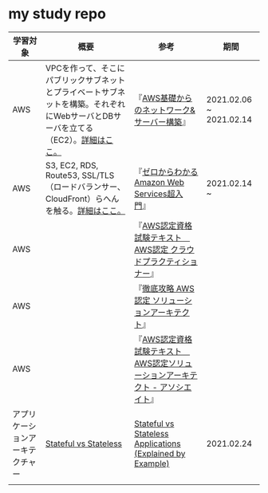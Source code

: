 # my study repo

| 学習対象 | 概要 | 参考 | 期間 |
|--- |--- |--- |--- |
| AWS | VPCを作って、そこにパブリックサブネットとプライベートサブネットを構築。それぞれにWebサーバとDBサーバを立てる（EC2）。[詳細はここ。](aws/AWS基礎からのネットワーク&サーバー構築.md) |『[AWS基礎からのネットワーク&サーバー構築](https://www.amazon.co.jp/Amazon-Web-Services-%E5%9F%BA%E7%A4%8E%E3%81%8B%E3%82%89%E3%81%AE%E3%83%8D%E3%83%83%E3%83%88%E3%83%AF%E3%83%BC%E3%82%AF%EF%BC%86%E3%82%B5%E3%83%BC%E3%83%90%E3%83%BC%E6%A7%8B%E7%AF%89-%E6%94%B9%E8%A8%823%E7%89%88-%E5%A4%A7%E6%BE%A4-ebook/dp/B084QQ7TCF)』 | 2021.02.06 ~ 2021.02.14|
| AWS | S3, EC2, RDS, Route53, SSL/TLS（ロードバランサー、CloudFront）らへんを触る。[詳細はここ。](aws/ゼロからわかるAWS超入門.md) | 『[ゼロからわかる Amazon Web Services超入門](https://www.amazon.co.jp/dp/B07TFTGHMX/ref=dp-kindle-redirect?_encoding=UTF8&btkr=1)』 | 2021.02.14 ~  |
| AWS | | 『[AWS認定資格試験テキスト　AWS認定 クラウドプラクティショナー](https://www.amazon.co.jp/AWS%E8%AA%8D%E5%AE%9A%E8%B3%87%E6%A0%BC%E8%A9%A6%E9%A8%93%E3%83%86%E3%82%AD%E3%82%B9%E3%83%88-AWS%E8%AA%8D%E5%AE%9A-%E3%82%AF%E3%83%A9%E3%82%A6%E3%83%89%E3%83%97%E3%83%A9%E3%82%AF%E3%83%86%E3%82%A3%E3%82%B7%E3%83%A7%E3%83%8A%E3%83%BC-%E5%B1%B1%E4%B8%8B-%E5%85%89%E6%B4%8B-ebook/dp/B07QX45RXM/ref=pd_vtp_2?pd_rd_w=5Tts7&pf_rd_p=638bbfd4-45be-4377-9648-d1b79b701034&pf_rd_r=ZQ2GRFHRTR68KT4HBB7G&pd_rd_r=f98c07e4-4900-4a80-b1f5-3616c31ad5f4&pd_rd_wg=GyrXO&pd_rd_i=B07QX45RXM&psc=1)』 | |
| AWS | | 『[徹底攻略 AWS認定 ソリューションアーキテクト](https://www.amazon.co.jp/dp/B08SGSD479/ref=sspa_dk_detail_1?language=ja_JP&pd_rd_i=B08SGSD479p13NParams&psc=1&spLa=ZW5jcnlwdGVkUXVhbGlmaWVyPUExOVhBRUMzQ1A3MVhNJmVuY3J5cHRlZElkPUEwMDEzMjA0QVJSWkVSSkNFVklCJmVuY3J5cHRlZEFkSWQ9QTJYTDFIMEFQUU5GVEImd2lkZ2V0TmFtZT1zcF9kZXRhaWwyJmFjdGlvbj1jbGlja1JlZGlyZWN0JmRvTm90TG9nQ2xpY2s9dHJ1ZQ%3D%3D)』 | |
| AWS | | 『[AWS認定資格試験テキスト　AWS認定ソリューションアーキテクト - アソシエイト](https://www.amazon.co.jp/AWS%E8%AA%8D%E5%AE%9A%E8%B3%87%E6%A0%BC%E8%A9%A6%E9%A8%93%E3%83%86%E3%82%AD%E3%82%B9%E3%83%88-AWS%E8%AA%8D%E5%AE%9A%E3%82%BD%E3%83%AA%E3%83%A5%E3%83%BC%E3%82%B7%E3%83%A7%E3%83%B3%E3%82%A2%E3%83%BC%E3%82%AD%E3%83%86%E3%82%AF%E3%83%88-%E3%82%A2%E3%82%BD%E3%82%B7%E3%82%A8%E3%82%A4%E3%83%88-%E6%94%B9%E8%A8%82%E7%AC%AC2%E7%89%88-%E4%BD%90%E3%80%85%E6%9C%A8-%E6%8B%93%E9%83%8E-ebook/dp/B08MVXRFFN/ref=pd_vtp_1?pd_rd_w=5Tts7&pf_rd_p=638bbfd4-45be-4377-9648-d1b79b701034&pf_rd_r=ZQ2GRFHRTR68KT4HBB7G&pd_rd_r=f98c07e4-4900-4a80-b1f5-3616c31ad5f4&pd_rd_wg=GyrXO&pd_rd_i=B08MVXRFFN&psc=1)』 | |
| アプリケーションアーキテクチャー | [Stateful vs Stateless](statefulVsStateless.md) | [Stateful vs Stateless Applications (Explained by Example)](https://www.youtube.com/watch?v=nFPzI_Qg3FU) | 2021.02.24 |
| | | | |